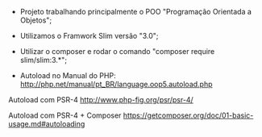 
+ Projeto trabalhando principalmente o POO "Programação Orientada a Objetos";
+ Utilizamos o Framwork Slim versão "3.0";

+ Utilizar o composer e rodar o comando "composer require slim/slim:3.*";

+ Autoload no Manual do PHP:
http://php.net/manual/pt_BR/language.oop5.autoload.php

Autoload com PSR-4
http://www.php-fig.org/psr/psr-4/

Autoload com PSR-4 + Composer
https://getcomposer.org/doc/01-basic-usage.md#autoloading